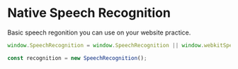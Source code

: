# Native Speech Recognition

Basic speech regonition you can use on your website practice. 

```javascript
window.SpeechRecognition = window.SpeechRecognition || window.webkitSpeechRecognition

const recognition = new SpeechRecognition();
```